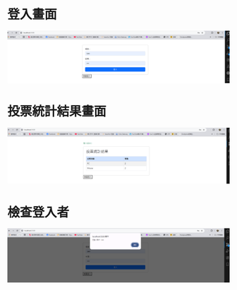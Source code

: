 # 登入畫面

![登入畫面](image.png)

# 投票統計結果畫面

![alt text](image-1.png)

# 檢查登入者

![alt text](image-2.png)

